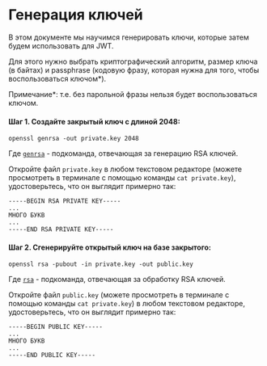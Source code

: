 # Генерация ключей

В этом документе мы научимся генерировать ключи, которые затем будем использовать для JWT.

Для этого нужно выбрать криптографический алгоритм, размер ключа (в байтах) и passphrase (кодовую фразу, которая нужна для того, чтобы воспользоваться ключом*).

Примечание*: т.е. без парольной фразы нельзя будет воспользоваться ключом. 

#### Шаг 1. Создайте закрытый ключ с длиной 2048:

```shell script
openssl genrsa -out private.key 2048
```

Где [`genrsa`](https://www.openssl.org/docs/manmaster/man1/openssl-genrsa.html) - подкоманда, отвечающая за генерацию RSA ключей.

Откройте файл `private.key` в любом текстовом редакторе (можете просмотреть в терминале с помощью команды `cat private.key`), удостоверьтесь, что он выглядит примерно так:

```text
-----BEGIN RSA PRIVATE KEY-----
...
МНОГО БУКВ
...
-----END RSA PRIVATE KEY-----
```

#### Шаг 2. Сгенерируйте открытый ключ на базе закрытого: 

```shell script
openssl rsa -pubout -in private.key -out public.key
```

Где [`rsa`](https://www.openssl.org/docs/man1.0.2/man1/rsa.html) - подкоманда, отвечающая за обработку RSA ключей.

Откройте файл `public.key` (можете просмотреть в терминале с помощью команды `cat private.key`) в любом текстовом редакторе, удостоверьтесь, что он выглядит примерно так:

```text
-----BEGIN PUBLIC KEY-----
...
МНОГО БУКВ
...
-----END PUBLIC KEY-----
```

